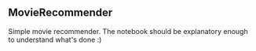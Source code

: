 ## MovieRecommender

Simple movie recommender. The notebook should be explanatory enough to understand what's done :)
